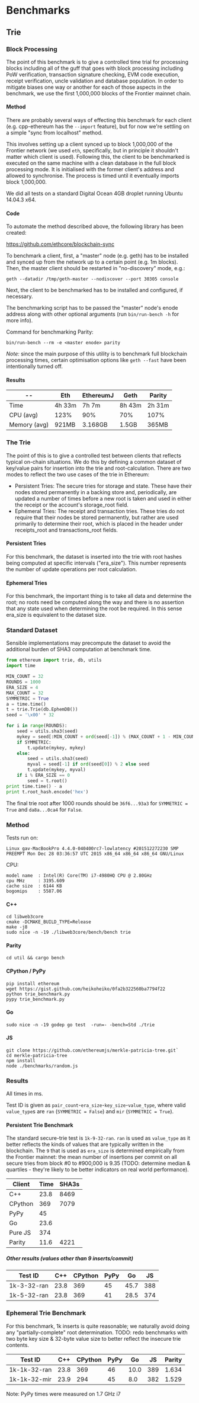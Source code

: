 # Benchmarks

## Trie

### Block Processing

The point of this benchmark is to give a controlled time trial for processing blocks including all of the guff that goes with block processing including PoW verification, transaction signature checking, EVM code execution, receipt verification, uncle validation and database population. In order to mitigate biases one way or another for each of those aspects in the benchmark, we use the first 1,000,000 blocks of the Frontier mainnet chain.

#### Method

There are probably several ways of effecting this benchmark for each client (e.g. cpp-ethereum has the `--import` feature), but for now we're settling on a simple "sync from localhost" method.

This involves setting up a client synced up to block 1,000,000 of the Frontier network (we used `eth`, specifically, but in principle it shouldn't matter which client is used). Following this, the client to be benchmarked is executed on the same machine with a clean database in the full block processing mode. It is initialised with the former client's address and allowed to synchronise. The process is timed until it eventually imports block 1,000,000.

We did all tests on a standard Digital Ocean 4GB droplet running Ubuntu 14.04.3 x64.

#### Code

To automate the method described above, the following library has been created:

<https://github.com/ethcore/blockchain-sync>

To benchmark a client, first, a "master" node (e.g. geth) has to be installed and synced up from the network up to a certain point (e.g. 1m blocks). Then, the master client should be restarted in "no-discovery" mode, e.g.:

```shell
geth --datadir /tmp/geth-master --nodiscover --port 30305 console
```

Next, the client to be benchmarked has to be installed and configured, if necessary. 

The benchmarking script has to be passed the "master" node's enode address along with other optional arguments (run `bin/run-bench -h` for more info). 

Command for benchmarking Parity:

```shell
bin/run-bench --rm -e <master enode> parity
```

_Note:_ since the main purpose of this utility is to benchmark full blockchain processing times, certain optimisation options like `geth --fast` have been intentionally turned off.

#### Results

| --           | Eth    | EthereumJ | Geth   | Parity |
| ------------ | ------ | --------- | ------ | ------ |
| Time         | 4h 33m | 7h 7m     | 8h 43m | 2h 31m |
| CPU (avg)    | 123%   | 90%       | 70%    | 107%   |
| Memory (avg) | 921MB  | 3.168GB   | 1.5GB  | 365MB  |

### The Trie

The point of this is to give a controlled test between clients that reflects typical on-chain situations. We do this by defining a common dataset of key/value pairs for insertion into the trie and root-calculation. There are two modes to reflect the two use cases of the trie in Ethereum:

-   Persistent Tries: The secure tries for storage and state. These have their nodes stored permanently in a backing store and, periodically, are updated a number of times before a new root is taken and used in either the receipt or the account's storage_root field.
-   Ephemeral Tries: The receipt and transaction tries. These tries do not require that their nodes be stored permanently, but rather are used primarily to determine their root, which is placed in the header under receipts_root and transactions_root fields.

#### Persistent Tries

For this benchmark, the dataset is inserted into the trie with root hashes being computed at specific intervals ("era_size"). This number represents the number of update operations per root calculation.

#### Ephemeral Tries

For this benchmark, the important thing is to take all data and determine the root; no roots need be computed along the way and there is no assertion that any state used when determining the root be required. In this sense era_size is equivalent to the dataset size.

### Standard Dataset

Sensible implementations may precompute the dataset to avoid the additional burden of SHA3 computation at benchmark time.

```python
from ethereum import trie, db, utils
import time

MIN_COUNT = 32
ROUNDS = 1000
ERA_SIZE = 4
MAX_COUNT = 32
SYMMETRIC = True
a = time.time()
t = trie.Trie(db.EphemDB())
seed = '\x00' * 32

for i in range(ROUNDS):
    seed = utils.sha3(seed)
    mykey = seed[:MIN_COUNT + ord(seed[-1]) % (MAX_COUNT + 1 - MIN_COUNT)]
    if SYMMETRIC:
        t.update(mykey, mykey)
    else:
        seed = utils.sha3(seed)
        myval = seed[-1] if ord(seed[0]) % 2 else seed
        t.update(mykey, myval)
    if i % ERA_SIZE == 0
        seed = t.root()
print time.time() - a 
print t.root_hash.encode('hex')
```

The final trie root after 1000 rounds should be `36f6...93a3` for `SYMMETRIC = True` and `da8a...0ca4` for `False`.

### Method

Tests run on:

```text
Linux gav-MacBookPro 4.4.0-040400rc7-lowlatency #201512272230 SMP PREEMPT Mon Dec 28 03:36:57 UTC 2015 x86_64 x86_64 x86_64 GNU/Linux
```

CPU:

```text
model name	: Intel(R) Core(TM) i7-4980HQ CPU @ 2.80GHz
cpu MHz		: 3195.609
cache size	: 6144 KB
bogomips	: 5587.06
```

#### C++

```shell
cd libweb3core
cmake -DCMAKE_BUILD_TYPE=Release
make -j8
sudo nice -n -19 ./libweb3core/bench/bench trie
```

#### Parity

```shell
cd util && cargo bench
```

#### CPython / PyPy

```shell
pip install ethereum
wget https://gist.github.com/heikoheiko/0fa2b322560ba7794f22
python trie_benchmark.py
pypy trie_benchmark.py
```

#### Go

```shell
sudo nice -n -19 godep go test  -run=- -bench=Std ./trie
```

#### JS

```shell
git clone https://github.com/ethereumjs/merkle-patricia-tree.git`
cd merkle-patricia-tree
npm install
node ./benchmarks/random.js
```

### Results

All times in ms.

Test ID is given as `pair_count`-`era_size`-`key_size`-`value_type`, where valid `value_type`s are `ran` (`SYMMETRIC = False`) and `mir` (`SYMMETRIC = True`).

#### Persistent Trie Benchmark

The standard secure-trie test is `1k-9-32-ran`. `ran` is used as `value_type` as it better reflects the kinds of values that are typically written in the blockchain. The `9` that is used as `era_size` is determined empirically from the Frontier mainnet: the mean number of insertions per commit on all secure tries from block #0 to #900,000 is 9.35 (TODO: determine median & quartiles - they're likely to be better indicators on real world performance).

| Client  | Time | SHA3s |
| ------- | ---- | ----- |
| C++     | 23.8 | 8469  |
| CPython | 369  | 7079  |
| PyPy    | 45   |       |
| Go      | 23.6 |       |
| Pure JS | 374  |       |
| Parity  | 11.6 | 4221  |

##### Other results (values other than 9 inserts/commit)

| Test ID     | C++  | CPython | PyPy | Go   | JS  |
| ----------- | ---- | ------- | ---- | ---- | --- |
| 1k-3-32-ran | 23.8 | 369     | 45   | 45.7 | 388 |
| 1k-5-32-ran | 23.8 | 369     | 41   | 28.5 | 374 |

### Ephemeral Trie Benchmark

For this benchmark, 1k inserts is quite reasonable; we naturally avoid doing any "partially-complete" root determination. TODO: redo benchmarks with two byte key size & 32-byte value size to better reflect the insecure trie contents.

| Test ID      | C++  | CPython | PyPy | Go   | JS  | Parity |
| ------------ | ---- | ------- | ---- | ---- | --- | ------ |
| 1k-1k-32-ran | 23.8 | 369     | 46   | 10.0 | 389 | 1.634  |
| 1k-1k-32-mir | 23.9 | 294     | 45   | 8.0  | 382 | 1.529  |

Note: PyPy times were measured on 1.7 GHz i7
